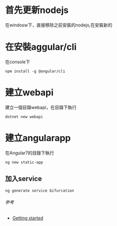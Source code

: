 # 首先更新nodejs
在windosw下，直接移除之前安裝的nodejs,在安裝新的
# 在安裝aggular/cli
在console下
```
npm install -g @angular/cli
```
# 建立webapi
建立一個目錄webapi，在目錄下執行
```
dotnet new webapi
```

# 建立angularapp
在Angular7的目錄下執行
```
ng new static-app
```
## 加入service
```
ng generate service bifurcation
```
###### 參考
* [Getting started](https://angular.io/guide/quickstart?utm_source=jeliknes&utm_medium=blog&utm_campaign=medium&WT.mc_id=medium-blog-jeliknes)
